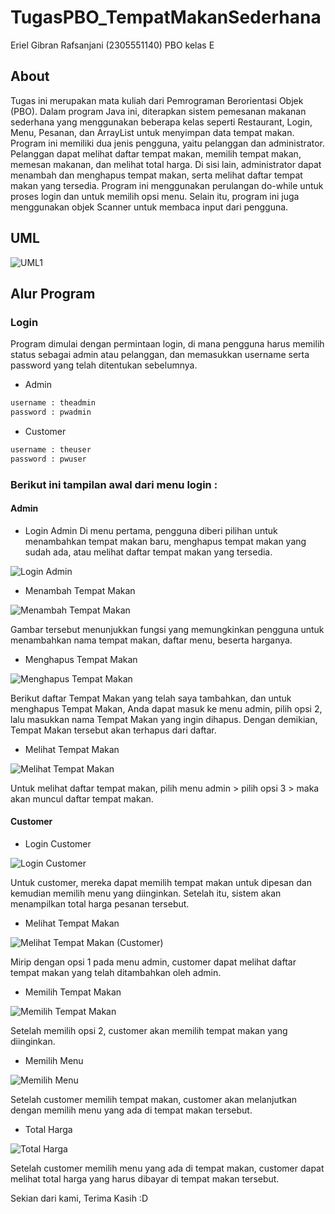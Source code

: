 # TugasPBO_TempatMakanSederhana

Eriel Gibran Rafsanjani (2305551140) PBO kelas E

## About

Tugas ini merupakan mata kuliah dari Pemrograman Berorientasi Objek (PBO). Dalam program Java ini, diterapkan sistem pemesanan makanan sederhana yang menggunakan beberapa kelas seperti Restaurant, Login, Menu, Pesanan, dan ArrayList untuk menyimpan data tempat makan. Program ini memiliki dua jenis pengguna, yaitu pelanggan dan administrator. Pelanggan dapat melihat daftar tempat makan, memilih tempat makan, memesan makanan, dan melihat total harga. Di sisi lain, administrator dapat menambah dan menghapus tempat makan, serta melihat daftar tempat makan yang tersedia. Program ini menggunakan perulangan do-while untuk proses login dan untuk memilih opsi menu. Selain itu, program ini juga menggunakan objek Scanner untuk membaca input dari pengguna.

## UML

![UML1](https://github.com/Wahsindhu/PBO-Project-Restaurant-Sederhana/assets/147221208/ac66939b-032d-4840-aa2c-7a3b4ec08d4b)

## Alur Program

### Login 

Program dimulai dengan permintaan login, di mana pengguna harus memilih status sebagai admin atau pelanggan, dan memasukkan username serta password yang telah ditentukan sebelumnya.

- Admin

```sh
username : theadmin
password : pwadmin
```

- Customer

```sh
username : theuser
password : pwuser
```

### Berikut ini tampilan awal dari menu login :

#### Admin

- Login Admin
Di menu pertama, pengguna diberi pilihan untuk menambahkan tempat makan baru, menghapus tempat makan yang sudah ada, atau melihat daftar tempat makan yang tersedia.

![Login Admin](https://github.com/Wahsindhu/PBO-Project-Restaurant-Sederhana/assets/147221208/0235522f-08f8-45c8-8559-0cb625ccb558)

- Menambah Tempat Makan

![Menambah Tempat Makan](https://github.com/santpr/tugaspbo/assets/147221208/0cbe72dc-dfd7-4c02-a540-aa22955562ba)

Gambar tersebut menunjukkan fungsi yang memungkinkan pengguna untuk menambahkan nama tempat makan, daftar menu, beserta harganya.
- Menghapus Tempat Makan

![Menghapus Tempat Makan](https://github.com/Wahsindhu/PBO-Project-Restaurant-Sederhana/assets/147221208/e08441d3-19a5-4c10-bb21-fcf28acec219)

Berikut daftar Tempat Makan yang telah saya tambahkan, dan untuk menghapus Tempat Makan, Anda dapat masuk ke menu admin, pilih opsi 2, lalu masukkan nama Tempat Makan yang ingin dihapus. Dengan demikian, Tempat Makan tersebut akan terhapus dari daftar.

- Melihat Tempat Makan

![Melihat Tempat Makan](https://github.com/santpr/tugaspbo/assets/147221208/aba93851-d564-4475-ae2a-829380efe60b)

Untuk melihat daftar tempat makan, pilih menu admin > pilih opsi 3 > maka akan muncul daftar tempat makan.

#### Customer

- Login Customer

![Login Customer](https://github.com/santpr/tugaspbo/assets/147221208/7564d800-dc26-413e-8023-456101b2902b)

Untuk customer, mereka dapat memilih tempat makan untuk dipesan dan kemudian memilih menu yang diinginkan. Setelah itu, sistem akan menampilkan total harga pesanan tersebut.

- Melihat Tempat Makan

![Melihat Tempat Makan (Customer)](https://github.com/santpr/tugaspbo/assets/147221208/7ef2ac15-1398-4a04-b3c4-68f5e7741ca5)

Mirip dengan opsi 1 pada menu admin, customer dapat melihat daftar tempat makan yang telah ditambahkan oleh admin.

- Memilih Tempat Makan

![Memilih Tempat Makan](https://github.com/santpr/tugaspbo/assets/147221208/589be670-135e-4e26-9d3e-0ef00b0438df)

Setelah memilih opsi 2, customer akan memilih tempat makan yang diinginkan.

- Memilih Menu

![Memilih Menu](https://github.com/santpr/tugaspbo/assets/147221208/1a031923-c3c4-4a4f-a51a-ccee0a595c2d)

Setelah customer memilih tempat makan, customer akan melanjutkan dengan memilih menu yang ada di tempat makan tersebut.

- Total Harga

![Total Harga](https://github.com/santpr/tugaspbo/assets/147221208/49568414-c66c-483d-9549-def36ed12bab)

Setelah customer memilih menu yang ada di tempat makan, customer dapat melihat total harga yang harus dibayar di tempat makan tersebut.

Sekian dari kami, Terima Kasih :D
